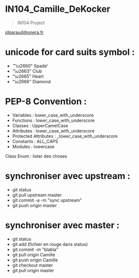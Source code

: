 IN104_Camille_DeKocker
==

>IN104 Project


jdgaraud@onera.fr


# unicode for card suits symbol :
  - '"\u2660" Spade'
  - "\u2663" Club
  - "\u2665" Heart
  - "\u2666" Diamond
  

# PEP-8 Convention :
  - Variables : lower_case_with_underscore
  - Functions : lower_case_with_underscore
  - Classes : UpperCamelCase
  - Attributes : lower_case_with_underscore
  - Protected Attributes : _lower_case_with_underscore
  - Constants : ALL_CAPS
  - Modules : lowercase


Class Enum : lister des choses

# synchroniser avec upstream :
  - git status
  - git pull upstream master
  - git commit -a -m "sync upstream"
  - git push origin master
  
  
# synchroniser avec master :
  - git status
  - git add (fichier en rouge dans status)
  - git commit -m "blabla"
  - git pull origin Camille
  - git push origin Camille
  - git checkout master
  - git pull origin master
  
